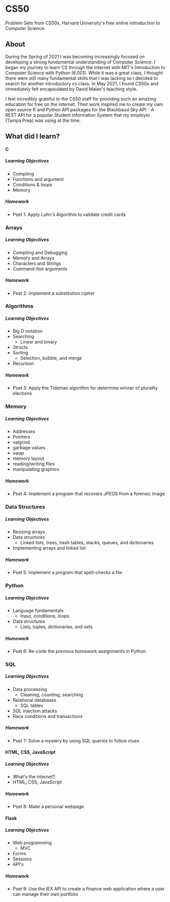 # CS50

Problem Sets from CS50x, Harvard University's free online introduction to Computer Science. 

## About 

During the Spring of 2021 I was becoming increasingly focused on developing a strong fundamental understanding of Computer Science. I began my journey to learn CS through the internet with MIT's Introduction to Computer Science with Python (6.001). While it was a great class, I thought there were still many fundamental skills that I was lacking so I decided to search for another introductory cs class. In May 2021, I found CS50x and immediately felt encapsulated by David Malan's teaching style. 

I feel incredibly grateful to the CS50 staff for providing such an amazing education for free on the internet. Their work inspired me to create my own open source R and Python API packages for the Blackbaud Sky API - A REST API for a popular Student Information System that my employer (Tampa Prep) was using at the time.

## What did I learn?

#### C

##### Learning Objectives
- Compiling 
- Functions and argument
- Conditions & loops
- Memory 

##### Homework
- Pset 1: Apply Luhn's Algorithm to validate credit cards

### Arrays

##### Learning Objectives
- Compiling and Debugging 
- Memory and Arrays
- Characters and Strings
- Command-line arguments

##### Homework
- Pset 2: Implement a substitution cipher

### Algorithms

##### Learning Objectives
- Big O notation
- Searching
  - Linear and binary
- Structs 
- Sorting
  - Selection, bubble, and merge
- Recursion

##### Homework
- Pset 3: Apply the Tideman algorithm for determine winner of plurality elections

### Memory

##### Learning Objectives
- Addresses
- Pointers
- valgrind
- garbage values
- swap
- memory layout
- reading/writing files
- manipulating graphics

##### Homework
- Pset 4: Implement a program that recovers JPEGS from a forensic image

### Data Structures

##### Learning Objectives
- Resizing arrays
- Data structures
  - Linked lists, trees, hash tables, stacks, queues, and dictionaries
- Implementing arrays and linked list

##### Homework
- Pset 5: Implement a program that spell-checks a file

### Python

##### Learning Objectives
- Language fundamentals
  - Input, conditions, loops
- Data structures
  - Lists, tuples, dictionaries, and sets

##### Homework
- Pset 6: Re-code the previous homework assignments in Python

### SQL

##### Learning Objectives
- Data processing 
  - Cleaning, counting, searching
- Relational databases
  - SQL tables
- SQL injection attacks
- Race conditions and transactions

##### Homework
- Pset 7: Solve a mystery by using SQL queries to follow clues

#### HTML, CSS, JavaScript

##### Learning Objectives
- What's the internet?
- HTML, CSS, JavaScript

##### Homework
- Pset 8: Make a personal webpage

#### Flask

##### Learning Objectives
- Web programming
  - MVC
- Forms
- Sessions
- API's

##### Homework
- Pset 9: Use the IEX API to create a finance web application where a user can manage their own portfolio
